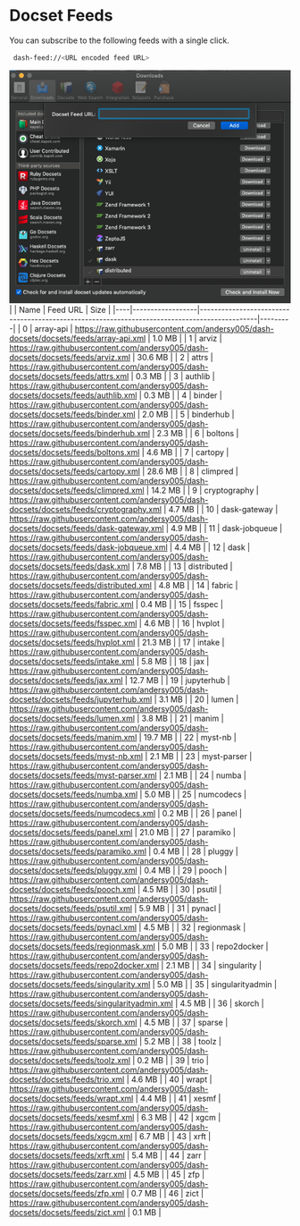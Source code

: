 # Docset Feeds

You can subscribe to the following feeds with a single click.

```bash
 dash-feed://<URL encoded feed URL>
```


![dash-docsets](https://github.com/andersy005/dash-docsets/raw/main/images/how-to-add-feed.png)
|    | Name             | Feed URL                                                                                     | Size    |
|----|------------------|----------------------------------------------------------------------------------------------|---------|
|  0 | array-api        | https://raw.githubusercontent.com/andersy005/dash-docsets/docsets/feeds/array-api.xml        | 1.0 MB  |
|  1 | arviz            | https://raw.githubusercontent.com/andersy005/dash-docsets/docsets/feeds/arviz.xml            | 30.6 MB |
|  2 | attrs            | https://raw.githubusercontent.com/andersy005/dash-docsets/docsets/feeds/attrs.xml            | 0.3 MB  |
|  3 | authlib          | https://raw.githubusercontent.com/andersy005/dash-docsets/docsets/feeds/authlib.xml          | 0.3 MB  |
|  4 | binder           | https://raw.githubusercontent.com/andersy005/dash-docsets/docsets/feeds/binder.xml           | 2.0 MB  |
|  5 | binderhub        | https://raw.githubusercontent.com/andersy005/dash-docsets/docsets/feeds/binderhub.xml        | 2.3 MB  |
|  6 | boltons          | https://raw.githubusercontent.com/andersy005/dash-docsets/docsets/feeds/boltons.xml          | 4.6 MB  |
|  7 | cartopy          | https://raw.githubusercontent.com/andersy005/dash-docsets/docsets/feeds/cartopy.xml          | 28.6 MB |
|  8 | climpred         | https://raw.githubusercontent.com/andersy005/dash-docsets/docsets/feeds/climpred.xml         | 14.2 MB |
|  9 | cryptography     | https://raw.githubusercontent.com/andersy005/dash-docsets/docsets/feeds/cryptography.xml     | 4.7 MB  |
| 10 | dask-gateway     | https://raw.githubusercontent.com/andersy005/dash-docsets/docsets/feeds/dask-gateway.xml     | 4.9 MB  |
| 11 | dask-jobqueue    | https://raw.githubusercontent.com/andersy005/dash-docsets/docsets/feeds/dask-jobqueue.xml    | 4.4 MB  |
| 12 | dask             | https://raw.githubusercontent.com/andersy005/dash-docsets/docsets/feeds/dask.xml             | 7.8 MB  |
| 13 | distributed      | https://raw.githubusercontent.com/andersy005/dash-docsets/docsets/feeds/distributed.xml      | 4.8 MB  |
| 14 | fabric           | https://raw.githubusercontent.com/andersy005/dash-docsets/docsets/feeds/fabric.xml           | 0.4 MB  |
| 15 | fsspec           | https://raw.githubusercontent.com/andersy005/dash-docsets/docsets/feeds/fsspec.xml           | 4.6 MB  |
| 16 | hvplot           | https://raw.githubusercontent.com/andersy005/dash-docsets/docsets/feeds/hvplot.xml           | 21.3 MB |
| 17 | intake           | https://raw.githubusercontent.com/andersy005/dash-docsets/docsets/feeds/intake.xml           | 5.8 MB  |
| 18 | jax              | https://raw.githubusercontent.com/andersy005/dash-docsets/docsets/feeds/jax.xml              | 12.7 MB |
| 19 | jupyterhub       | https://raw.githubusercontent.com/andersy005/dash-docsets/docsets/feeds/jupyterhub.xml       | 3.1 MB  |
| 20 | lumen            | https://raw.githubusercontent.com/andersy005/dash-docsets/docsets/feeds/lumen.xml            | 3.8 MB  |
| 21 | manim            | https://raw.githubusercontent.com/andersy005/dash-docsets/docsets/feeds/manim.xml            | 19.7 MB |
| 22 | myst-nb          | https://raw.githubusercontent.com/andersy005/dash-docsets/docsets/feeds/myst-nb.xml          | 2.1 MB  |
| 23 | myst-parser      | https://raw.githubusercontent.com/andersy005/dash-docsets/docsets/feeds/myst-parser.xml      | 2.1 MB  |
| 24 | numba            | https://raw.githubusercontent.com/andersy005/dash-docsets/docsets/feeds/numba.xml            | 5.0 MB  |
| 25 | numcodecs        | https://raw.githubusercontent.com/andersy005/dash-docsets/docsets/feeds/numcodecs.xml        | 0.2 MB  |
| 26 | panel            | https://raw.githubusercontent.com/andersy005/dash-docsets/docsets/feeds/panel.xml            | 21.0 MB |
| 27 | paramiko         | https://raw.githubusercontent.com/andersy005/dash-docsets/docsets/feeds/paramiko.xml         | 0.4 MB  |
| 28 | pluggy           | https://raw.githubusercontent.com/andersy005/dash-docsets/docsets/feeds/pluggy.xml           | 0.4 MB  |
| 29 | pooch            | https://raw.githubusercontent.com/andersy005/dash-docsets/docsets/feeds/pooch.xml            | 4.5 MB  |
| 30 | psutil           | https://raw.githubusercontent.com/andersy005/dash-docsets/docsets/feeds/psutil.xml           | 5.9 MB  |
| 31 | pynacl           | https://raw.githubusercontent.com/andersy005/dash-docsets/docsets/feeds/pynacl.xml           | 4.5 MB  |
| 32 | regionmask       | https://raw.githubusercontent.com/andersy005/dash-docsets/docsets/feeds/regionmask.xml       | 5.0 MB  |
| 33 | repo2docker      | https://raw.githubusercontent.com/andersy005/dash-docsets/docsets/feeds/repo2docker.xml      | 2.1 MB  |
| 34 | singularity      | https://raw.githubusercontent.com/andersy005/dash-docsets/docsets/feeds/singularity.xml      | 5.0 MB  |
| 35 | singularityadmin | https://raw.githubusercontent.com/andersy005/dash-docsets/docsets/feeds/singularityadmin.xml | 4.5 MB  |
| 36 | skorch           | https://raw.githubusercontent.com/andersy005/dash-docsets/docsets/feeds/skorch.xml           | 4.5 MB  |
| 37 | sparse           | https://raw.githubusercontent.com/andersy005/dash-docsets/docsets/feeds/sparse.xml           | 5.2 MB  |
| 38 | toolz            | https://raw.githubusercontent.com/andersy005/dash-docsets/docsets/feeds/toolz.xml            | 0.2 MB  |
| 39 | trio             | https://raw.githubusercontent.com/andersy005/dash-docsets/docsets/feeds/trio.xml             | 4.6 MB  |
| 40 | wrapt            | https://raw.githubusercontent.com/andersy005/dash-docsets/docsets/feeds/wrapt.xml            | 4.4 MB  |
| 41 | xesmf            | https://raw.githubusercontent.com/andersy005/dash-docsets/docsets/feeds/xesmf.xml            | 6.3 MB  |
| 42 | xgcm             | https://raw.githubusercontent.com/andersy005/dash-docsets/docsets/feeds/xgcm.xml             | 6.7 MB  |
| 43 | xrft             | https://raw.githubusercontent.com/andersy005/dash-docsets/docsets/feeds/xrft.xml             | 5.4 MB  |
| 44 | zarr             | https://raw.githubusercontent.com/andersy005/dash-docsets/docsets/feeds/zarr.xml             | 4.5 MB  |
| 45 | zfp              | https://raw.githubusercontent.com/andersy005/dash-docsets/docsets/feeds/zfp.xml              | 0.7 MB  |
| 46 | zict             | https://raw.githubusercontent.com/andersy005/dash-docsets/docsets/feeds/zict.xml             | 0.1 MB  |
